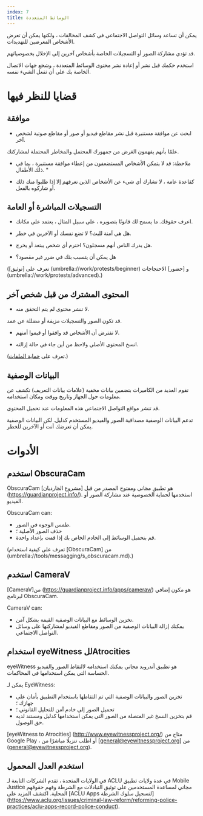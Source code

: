 ```yaml
---
index: 7
title: الوسائط المتعددة
---
```

يمكن أن تساعد وسائل التواصل الاجتماعي في كشف المخالفات ، ولكنها يمكن أن تعرض الأشخاص المعرضين للتهديدات.

قد تؤدي مشاركة الصور أو التسجيلات الخاصة بأشخاص آخرين إلى الإخلال بخصوصياتهم.

استخدم حكمك قبل نشر أو إعادة نشر محتوى الوسائط المتعددة ، وشجع جهات الاتصال الخاصة بك على أن تفعل الشيء نفسه.

# قضايا للنظر فيها

## موافقة

*   ابحث عن موافقة مستنيرة قبل نشر مقاطع فيديو أو صور أو مقاطع صوتية لشخص آخر.

علمًا بأنهم يفهمون الغرض من جمهورك المحتمل والمخاطر المحتملة لمشاركتك.

* ملاحظة: قد لا يتمكن الأشخاص المستضعفون من إعطاء موافقة مستنيرة ، بما في ذلك الأطفال. *

*   كقاعدة عامة ، لا تشارك أي شيء عن الأشخاص الذين تعرفهم إلا إذا طلبوا منك ذلك أو شاركوه بالفعل.

## التسجيلات المباشرة أو العامة

*   اعرف حقوقك. ما يسمح لك قانونًا بتصويره ، على سبيل المثال ، يعتمد على مكانك.

*   هل هي آمنة للبث؟ لا تضع نفسك أو الآخرين في خطر.

*   هل يدرك الناس أنهم مسجلون؟ احترم أي شخص يبتعد أو يخرج.

*   هل يمكن أن يتسبب بثك في ضرر غير مقصود؟

(تعرف على [توثيق] (umbrella://work/protests/beginner) و [حضور] الاحتجاجات (umbrella://work/protests/advanced).)

## المحتوى المشترك من قبل شخص آخر

*   لا تنشر محتوى لم يتم التحقق منه.

قد تكون الصور والتسجيلات مزيفة أو مضللة عن عمد.

*   لا تفترض أن الأشخاص قد وافقوا أو قيموا أمنهم.

*   انسخ المحتوى الأصلي ولاحظ من أين جاء في حالة إزالته.

(تعرف على [حماية الملفات](umbrella://information/protecting-files).) 

## البيانات الوصفية

تقوم العديد من الكاميرات بتضمين بيانات مخفية (علامات بيانات التعريف) تكشف عن معلومات حول الجهاز وتاريخ ووقت ومكان استخدامه.

قد تنشر مواقع التواصل الاجتماعي هذه المعلومات عند تحميل المحتوى.

تدعم البيانات الوصفية مصداقية الصور والفيديو المستخدم كدليل. لكن البيانات الوصفية يمكن أن تعرضك أنت أو الآخرين للخطر.

# الأدوات

## استخدم ObscuraCam

ObscuraCam هو تطبيق مجاني ومفتوح المصدر من قبل [مشروع الجارديان] (https://guardianproject.info/). استخدمها لحماية الخصوصية عند مشاركة الصور أو الفيديو.

ObscuraCam can:

*   طمس الوجوه في الصور.
*   حذف الصور الأصلية ؛
*   قم بتحميل الوسائط إلى الخادم الخاص بك إذا قمت بإعداد واحدة.

(تعرف على كيفية استخدام [ObscuraCam] من (umbrella://tools/messagging/s_obscuracam.md).) 

## استخدم CameraV

[CameraV]من (https://guardianproject.info/apps/camerav/) هو مكون إضافي لبرنامج ObscuraCam.

CameraV can:

*   تخزين الوسائط مع البيانات الوصفية القيمة بشكل آمن.
*   يمكنك إزالة البيانات الوصفية من الصور ومقاطع الفيديو لمشاركتها على وسائل التواصل الاجتماعي.

## استخدام eyeWitness للAtrocities 

eyeWitness هو تطبيق أندرويد مجاني يمكنك استخدامه لالتقاط الصور والفيديو الحساسة التي يمكن استخدامها في المحاكمات.

يمكن لـ EyeWitness:

*   تخزين الصور والبيانات الوصفية التي تم التقاطها باستخدام التطبيق بأمان على جهازك ؛
*   تحميل الصور إلى خادم آمن للتحليل القانوني ؛
*   قم بتخزين النسخ غير المتصلة من الصور التي يمكن استخدامها كدليل ومستند لديه حق الوصول.

[eyeWitness to Atrocities] (http://www.eyewitnessproject.org/) متاح من Google Play ، أو اطلب تنزيلًا مباشرًا من [general@eyewitnessproject.org] من (general@eyewitnessproject.org).

## استخدم العدل المحمول

في الولايات المتحدة ، تقدم الشركات التابعة لـ ACLU في عدة ولايات تطبيق Mobile Justice مجاني لمساعدة المستخدمين على توثيق التبادلات مع الشرطة وفهم حقوقهم المحلية. اكتشف المزيد على [ACLU Apps لتسجيل سلوك الشرطة] (https://www.aclu.org/issues/criminal-law-reform/reforming-police-practices/aclu-apps-record-police-conduct).